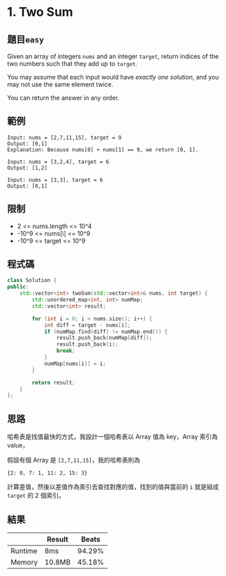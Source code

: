 # 1. Two Sum

## 題目`easy`

Given an array of integers `nums` and an integer `target`, return indices of the two numbers such that they add up to `target`.

You may assume that each input would have _exactly one solution_, and you may not use the same element twice.

You can return the answer in any order.

## 範例

```
Input: nums = [2,7,11,15], target = 9
Output: [0,1]
Explanation: Because nums[0] + nums[1] == 9, we return [0, 1].
```

```
Input: nums = [3,2,4], target = 6
Output: [1,2]
```

```
Input: nums = [3,3], target = 6
Output: [0,1]
```

## 限制

- 2 <= nums.length <= 10^4
- -10^9 <= nums[i] <= 10^9
- -10^9 <= target <= 10^9

## 程式碼

```cpp
class Solution {
public:
    std::vector<int> twoSum(std::vector<int>& nums, int target) {
        std::unordered_map<int, int> numMap;
        std::vector<int> result;

        for (int i = 0; i < nums.size(); i++) {
            int diff = target - nums[i];
            if (numMap.find(diff) != numMap.end()) {
                result.push_back(numMap[diff]);
                result.push_back(i);
                break;
            }
            numMap[nums[i]] = i;
        }

        return result;
    }
};
```

## 思路

哈希表是找值最快的方式，我設計一個哈希表以 Array 值為 key，Array 索引為 value，

假設有個 Array 是 `[2,7,11,15]`，我的哈希表則為

`{2: 0, 7: 1, 11: 2, 15: 3}`

計算差值，然後以差值作為索引去查找對應的值，找到的值與當前的 `i` 就是組成 `target` 的 2 個索引。

## 結果

|         | Result | Beats  |
| ------- | ------ | ------ |
| Runtime | 8ms    | 94.29% |
| Memory  | 10.8MB | 45.18% |
